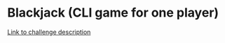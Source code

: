 # Blackjack (CLI game for one player)

[Link to challenge description](https://www.101computing.net/blackjack-challenge/)
